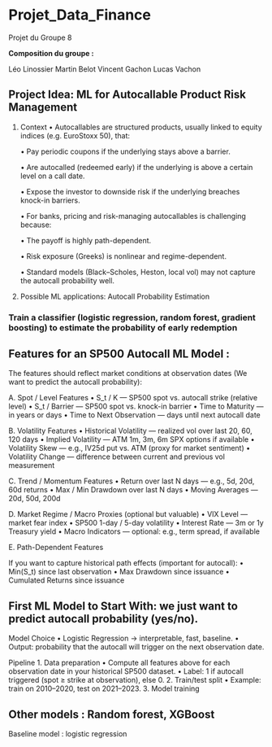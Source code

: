 # Projet_Data_Finance
Projet du Groupe 8

**Composition du groupe :**

Léo Linossier
Martin Belot
Vincent Gachon
Lucas Vachon


## Project Idea: ML for Autocallable Product Risk Management

1. Context
	•	Autocallables are structured products, usually linked to equity indices (e.g. EuroStoxx 50), that:

	•	Pay periodic coupons if the underlying stays above a barrier.

	•	Are autocalled (redeemed early) if the underlying is above a certain level on a call date.

	•	Expose the investor to downside risk if the underlying breaches knock-in barriers.

	•	For banks, pricing and risk-managing autocallables is challenging because:

	•	The payoff is highly path-dependent.

	•	Risk exposure (Greeks) is nonlinear and regime-dependent.

	•	Standard models (Black–Scholes, Heston, local vol) may not capture the autocall probability well.

3. Possible ML applications: Autocall Probability Estimation

### Train a classifier (logistic regression, random forest, gradient boosting) to estimate the probability of early redemption

## Features for an SP500 Autocall ML Model :

The features should reflect market conditions at observation dates (We want to predict the autocall probability):

A. Spot / Level Features
	•	S_t / K — SP500 spot vs. autocall strike (relative level)
	•	S_t / Barrier — SP500 spot vs. knock-in barrier
	•	Time to Maturity — in years or days
	•	Time to Next Observation — days until next autocall date

B. Volatility Features
	•	Historical Volatility — realized vol over last 20, 60, 120 days
	•	Implied Volatility — ATM 1m, 3m, 6m SPX options if available
	•	Volatility Skew — e.g., IV25d put vs. ATM (proxy for market sentiment)
	•	Volatility Change — difference between current and previous vol measurement

C. Trend / Momentum Features
	•	Return over last N days — e.g., 5d, 20d, 60d returns
	•	Max / Min Drawdown over last N days
	•	Moving Averages — 20d, 50d, 200d

D. Market Regime / Macro Proxies (optional but valuable)
	•	VIX Level — market fear index
	•	SP500 1-day / 5-day volatility
	•	Interest Rate — 3m or 1y Treasury yield
	•	Macro Indicators — optional: e.g., term spread, if available

E. Path-Dependent Features

If you want to capture historical path effects (important for autocall):
	•	Min(S_t) since last observation
	•	Max Drawdown since issuance
	•	Cumulated Returns since issuance

## First ML Model to Start With: we just want to predict autocall probability (yes/no).

Model Choice
	•	Logistic Regression → interpretable, fast, baseline.
	•	Output: probability that the autocall will trigger on the next observation date.

Pipeline
	1.	Data preparation
	•	Compute all features above for each observation date in your historical SP500 dataset.
	•	Label: 1 if autocall triggered (spot ≥ strike at observation), else 0.
	2.	Train/test split
	•	Example: train on 2010–2020, test on 2021–2023.
	3.	Model training

## Other models : Random forest, XGBoost

Baseline model : logistic regression
